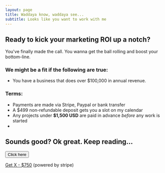 ```yaml
---
layout: page
title: Waddaya know, waddaya see... 
subtitle: Looks like you want to work with me
---
```


## Ready to kick your marketing ROI up a notch? 

You've finally made the call. You wanna get the ball rolling and boost your bottom-line. 


### We might be a fit if the following are true:

- You have a business that does over $100,000 in annual revenue. 


### Terms:

- Payments are made via Stripe, Paypal or bank transfer 
- A $499 non-refundable deposit gets you a slot on my calendar 
- Any projects under **$1,500 USD** are paid in advance _before_ any work is started
- 

## Sounds good? Ok great. Keep reading...

<button name="button">Click here</button>

<a class="btn btn-success btn-lg get-started-btn" href="https://github.com/daattali/beautiful-jekyll#readme">Get X - $750</a>
(powered by stripe)
